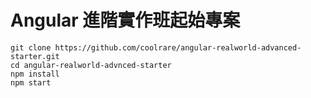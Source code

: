 # Angular 進階實作班起始專案

```shell
git clone https://github.com/coolrare/angular-realworld-advanced-starter.git
cd angular-realworld-advnced-starter
npm install
npm start
```
